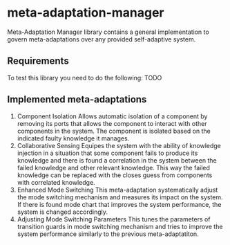 # meta-adaptation-manager
Meta-Adaptation Manager library contains a general implementation to govern meta-adaptations over any provided self-adaptive system.

## Requirements
To test this library you need to do the following:
TODO

## Implemented meta-adaptations
1. Component Isolation
Allows automatic isolation of a component by removing its ports that allows the component to interact with other components in the system. The component is isolated based on the indicated faulty knowledge it manages.
2. Collaborative Sensing
Equipes the system with the ability of knowledge injection in a situation that some component fails to produce its knowledge and there is found a correlation in the system between the failed knowledge and other relevant knowledge. This way the failed knowledge can be replaced with the closes guess from components with correlated knowledge.
3. Enhanced Mode Switching
This meta-adaptation systematically adjust the mode switching mechanism and measures its impact on the system. If there is found mode chart that improves the system performance, the system is changed accordingly.
4. Adjusting Mode Switching Parameters
This tunes the parameters of transition guards in mode switching mechanism and tries to improve the system performance similarly to the previous meta-adaptatiton.
